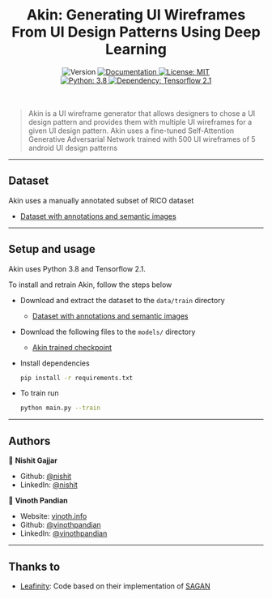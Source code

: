 <h1 align="center">Akin: Generating UI Wireframes From UI Design Patterns Using Deep Learning</h1>
<p align="center">
  <img alt="Version" src="https://img.shields.io/badge/version-1.0.0-blue.svg?cacheSeconds=2592000" />
  <a href="https://api.metamorph.designwitheve.com/docs/" target="_blank">
    <img alt="Documentation" src="https://img.shields.io/badge/documentation-yes-brightgreen.svg" />
  </a>
  <a href="#" target="_blank">
    <img alt="License: MIT" src="https://img.shields.io/badge/License-MIT-yellow.svg" />
  </a>
  <br/>
  <a href="#" target="_blank">
    <img alt="Python: 3.8" src="https://img.shields.io/badge/Python-3.8-important" />
  </a>
  <a href="#" target="_blank">
    <img alt="Dependency: Tensorflow 2.1" src="https://img.shields.io/badge/Tensorflow-2.1-important" />
  </a>
  <br/>
  <br/>
  <br/>
</p>

> Akin is a UI wireframe generator that allows designers to chose a UI design pattern and provides them with multiple UI wireframes for a given UI design pattern. Akin uses a fine-tuned Self-Attention Generative Adversarial Network trained with 500 UI wireframes of 5 android UI design patterns

---

## Dataset

Akin uses a manually annotated subset of RICO dataset

- [Dataset with annotations and semantic images](https://blackbox-toolkit.com/datasets/Akin_SAGAN_500.tar.gz)

---

## Setup and usage

Akin uses Python 3.8 and Tensorflow 2.1.

To install and retrain Akin, follow the steps below

- Download and extract the dataset to the `data/train` directory

  - [Dataset with annotations and semantic images](https://blackbox-toolkit.com/datasets/Akin_SAGAN_500.tar.gz)

- Download the following files to the `models/` directory

  - [Akin trained checkpoint](https://blackbox-toolkit.com/models/akin_checkpoints.tar.gz)

- Install dependencies

  ```sh
  pip install -r requirements.txt
  ```

- To train run
  ```sh
  python main.py --train
  ```

---

## Authors

👤 **Nishit Gajjar**

- Github: [@nishit](https://github.com/nishit727)
- LinkedIn: [@nishit](https://www.linkedin.com/in/nishit-gajjar-6354a172/)

👤 **Vinoth Pandian**

- Website: [vinoth.info](https://vinoth.info)
- Github: [@vinothpandian](https://github.com/vinothpandian)
- LinkedIn: [@vinothpandian](https://linkedin.com/in/vinothpandian)

---

## Thanks to

- [Leafinity](https://github.com/leafinity): Code based on their implementation of [SAGAN](https://github.com/leafinity/SAGAN-tensorflow2.0)
